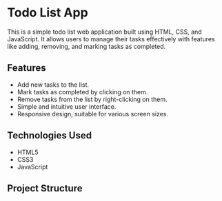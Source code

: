 # Todo List App

This is a simple todo list web application built using HTML, CSS, and JavaScript. It allows users to manage their tasks effectively with features like adding, removing, and marking tasks as completed.

## Features

- Add new tasks to the list.
- Mark tasks as completed by clicking on them.
- Remove tasks from the list by right-clicking on them.
- Simple and intuitive user interface.
- Responsive design, suitable for various screen sizes.

## Technologies Used

- HTML5
- CSS3
- JavaScript

## Project Structure

